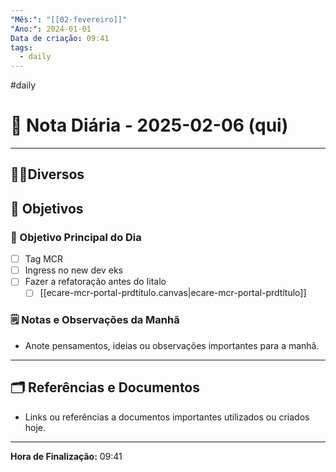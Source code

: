 ```yaml
---
"Mês:": "[[02-fevereiro]]"
"Ano:": 2024-01-01
Data de criação: 09:41
tags:
  - daily
---
```

#daily
# 📅 Nota Diária - 2025-02-06 (qui)
---
## 🤝🏻Diversos

## 🌄 Objetivos
### 🎯 Objetivo Principal do Dia
- [ ] Tag MCR
- [ ] Ingress no new dev eks
- [ ] Fazer a refatoração antes do Iitalo
	- [ ] [[ecare-mcr-portal-prdtítulo.canvas|ecare-mcr-portal-prdtítulo]]

### 🗒️ Notas e Observações da Manhã
- Anote pensamentos, ideias ou observações importantes para a manhã.
---
## 🗂️ Referências e Documentos
- Links ou referências a documentos importantes utilizados ou criados hoje.

---

**Hora de Finalização:** 09:41
